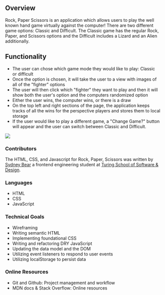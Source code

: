 ## Overview
Rock, Paper Scissors is an application which allows users to play the well known hand game virtually against the computer! There are two different game options: Classic and Difficult. The Classic game has the regular Rock, Paper, and Scissors options and the Difficult includes a Lizard and an Alien additionally.  

## Functionality
* The user can chose which game mode they would like to play: Classic or difficult
* Once the option is chosen, it will take the user to a view with images of all of the "fighter" options
* The user will then click which "fighter" they want to play and then it will show both the user's option and the computers randomized option
* Either the user wins, the computer wins, or there is a draw
* On the top left and right sections of the page, the application keeps tracks of all the wins for the perspective players and stores them to local storage
* If the user would like to play a different game, a "Change Game?" button will appear and the user can switch between Classic and Difficult.  

![](assets/video.gif)

### Contributors
The HTML, CSS, and Javascript for Rock, Paper, Scissors was written by [Sydney Bear](https://github.com/sydnerd) a frontend engineering student at [Turing School of Software & Design](https://turing.edu/).

### Languages
* HTML
* CSS
* JavaScript

### Technical Goals
* Wireframing
* Writing semantic HTML
* Implementing foundational CSS
* Writing and refactoring DRY JavaScript
* Updating the data model and the DOM
* Utilizing event listeners to respond to user events
* Utilizing localStorage to persist data

### Online Resources
* Git and Github: Project management and workflow
* MDN docs & Stack Overflow: Online resources
